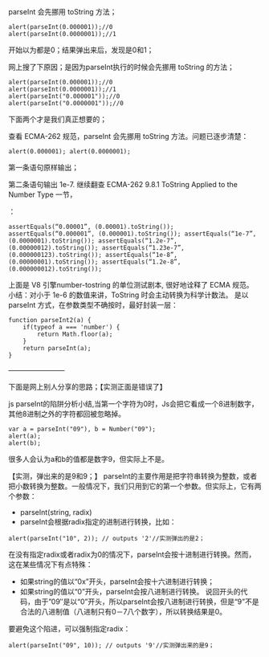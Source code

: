 parseInt 会先挪用 toString 方法；
```
alert(parseInt(0.000001));//0
alert(parseInt(0.0000001));//1

```
开始以为都是0；结果弹出来后，发现是0和1；

 

网上搜了下原因；是因为parseInt执行的时候会先挪用 toString 的方法；

```
alert(parseInt(0.000001));//0
alert(parseInt(0.0000001));//1
alert(parseInt("0.000001"));//0
alert(parseInt("0.0000001"));//0
```

下面两个才是我们真正想要的；

查看 ECMA-262 规范，parseInt 会先挪用 toString 方法。问题已逐步清楚：
```
alert(0.000001); alert(0.0000001);
```

第一条语句原样输出；

第二条语句输出 1e-7.
继续翻查 ECMA-262 9.8.1 ToString Applied to the Number Type 一节，

：
```
assertEquals(“0.00001”, (0.00001).toString()); assertEquals(“0.000001”, (0.000001).toString()); assertEquals(“1e-7”, (0.0000001).toString()); assertEquals(“1.2e-7”, (0.00000012).toString()); assertEquals(“1.23e-7”, (0.000000123).toString()); assertEquals(“1e-8”, (0.00000001).toString()); assertEquals(“1.2e-8”, (0.000000012).toString());

```
上面是 V8 引擎number-tostring 的单位测试剧本, 很好地诠释了 ECMA 规范。
小结：对小于 1e-6 的数值来讲，ToString 时会主动转换为科学计数法。 是以 parseInt 方式，在参数类型不确按时，最好封装一层：

```
function parseInt2(a) {
    if(typeof a === 'number') {
        return Math.floor(a);
    }
    return parseInt(a);
}
```

————————

下面是网上别人分享的思路；【实测正面是错误了】

js parseInt的陷阱分析小结,当第一个字符为0时，Js会把它看成一个8进制数字，其他8进制之外的字符都回被忽略掉。

```
var a = parseInt("09"), b = Number("09");
alert(a);
alert(b);
```

很多人会认为a和b的值都是数字9，但实际上不是。

【实测，弹出来的是9和9；】
parseInt的主要作用是把字符串转换为整数，或者把小数转换为整数。一般情况下，我们只用到它的第一个参数。但实际上，它有两个参数：
- parseInt(string, radix)
- parseInt会根据radix指定的进制进行转换，比如：

```
alert(parseInt("10", 2)); // outputs '2'//实测弹出的是2；
```

在没有指定radix或者radix为0的情况下，parseInt会按十进制进行转换。然而，这在某些情况下有点特殊：
* 如果string的值以“0x”开头，parseInt会按十六进制进行转换；
* 如果string的值以“0”开头，parseInt会按八进制进行转换。
说回开头的代码，由于”09″是以“0”开头，所以parseInt会按八进制进行转换，但是“9”不是合法的八进制值（八进制只有0－7八个数字），所以转换结果是0。

要避免这个陷进，可以强制指定radix：

```
alert(parseInt("09", 10)); // outputs '9'//实测弹出来的是9；
```